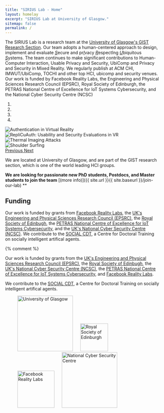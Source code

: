 ```yaml
---
title: "SIRIUS Lab - Home"
layout: homelay
excerpt: "SIRIUS Lab at University of Glasgow."
sitemap: false
permalink: /
---
```


The SIRIUS Lab is a research team at the [University of Glasgow's GIST Research Section](https://www.gla.ac.uk/schools/computing/research/researchsections/gist-section/). 
Our team adopts a human-centered approach to design, implement and evaluate <span style="text-decoration: underline">*S*</span>ecure and pr<span style="text-decoration: underline">*I*</span>vacy <span style="text-decoration: underline">*R*</span>espectIng <span style="text-decoration: underline">*U*</span>biquitous <span style="text-decoration: underline">*S*</span>ystems. The team continues to make significant contributions to Human-Computer Interaction, Usable Privacy and Security, UbiComp and Privacy and Security in Mixed Reality. We regularly publish at ACM CHI, IMWUT/UbiComp, TOCHI and other top HCI, ubicomp and security venues. Our work is funded by Facebook Reality Labs, the Engineering and Physical Sciences Research Council (EPSRC), Royal Society of Edinburgh, the PETRAS National Centre of Excellence for IoT Systems Cybersecurity, and the National Cyber Security Centre (NCSC)



<div markdown="0" id="carousel" class="carousel slide" data-ride="carousel" data-interval="5000" data-pause="hover" >
    <!-- Menu -->
    <ol class="carousel-indicators">
        <li data-target="#carousel" data-slide-to="0" class="active"></li>
        <li data-target="#carousel" data-slide-to="1"></li>
        <li data-target="#carousel" data-slide-to="2"></li>
        <li data-target="#carousel" data-slide-to="3"></li>
        <!-- add new sliders here -->
    </ol>
    <!-- Items -->
    <div class="carousel-inner" markdown="0">
        <div class="item active">
            <img src="{{ site.url }}{{ site.baseurl }}/images/slider7001400/VRAuthentication.jpg" alt="Authentication in Virtual Reality" />
        </div>
        <div class="item">
            <img src="{{ site.url }}{{ site.baseurl }}/images/slider7001400/RepliCueAuthCHI.jpg" alt="RepliCuAuth: Usability and Security Evaluations in VR" />
        </div>
        <div class="item">
            <img src="{{ site.url }}{{ site.baseurl }}/images/slider7001400/thermal2.jpg" alt="Thermal Imaging Attacks" />
        </div>
        <div class="item">
            <img src="{{ site.url }}{{ site.baseurl }}/images/slider7001400/shoulder-surfing.jpg" alt="Shoulder Surfing" />
        </div>
     <!-- and here -->
    </div>
  <a class="left carousel-control" href="#carousel" role="button" data-slide="prev">
    <span class="glyphicon glyphicon-chevron-left" aria-hidden="true"></span>
    <span class="sr-only">Previous</span>
  </a>
  <a class="right carousel-control" href="#carousel" role="button" data-slide="next">
    <span class="glyphicon glyphicon-chevron-right" aria-hidden="true"></span>
    <span class="sr-only">Next</span>
  </a>
</div>



We are located at University of Glasgow, and are part of the GIST research section, which is one of the world leading HCI groups. 


 **We are  looking for passionate new PhD students, Postdocs, and Master students to join the team** [(more info)]({{ site.url }}{{ site.baseurl }}/join-our-lab) **


<h2>Funding</h2>

Our work is funded by grants from [Facebook Reality Labs](https://research.fb.com/), the [UK's Engineering and Physical Sciences Research Council (EPSRC)](https://epsrc.ukri.org/), the [Royal Society of Edinbugh](https://www.rse.org.uk/), the [PETRAS National Centre of Excellence for IoT Systems Cybersecurity](https://petras-iot.org/), and the [UK's National Cyber Security Centre (NCSC)](https://www.ncsc.gov.uk/). 
We contribute to the [SOCIAL CDT](https://socialcdt.org/), a Centre for Doctoral Training on socially intelligent artifical agents.

{% comment %}

Our work is funded by grants from the [UK's Engineering and Physical Sciences Research Council (EPSRC)](https://epsrc.ukri.org/), the [Royal Society of Edinbugh](https://www.rse.org.uk/), the [UK's National Cyber Security Centre (NCSC)](https://www.ncsc.gov.uk/), the [PETRAS National Centre of Excellence for IoT Systems Cybersecurity](https://petras-iot.org/), and [Facebook Reality Labs](https://research.fb.com/). 

We contribute to the [SOCIAL CDT](https://socialcdt.org/), a Centre for Doctoral Training on socially intelligent artifical agents.

<figure class="fourth">
  <img src="{{ site.url }}{{ site.baseurl }}/images/logopic/UoG-colour.png" style="width: 180px; margin-right: 20px" alt="University of Glasgow">
  <img src="{{ site.url }}{{ site.baseurl }}/images/logopic/rse.png" style="width: 90px; margin-right: 20px" alt="Royal Society of Edinburgh">
  <img src="{{ site.url }}{{ site.baseurl }}/images/logopic/fb.png" style="width: 120px; margin-right: 20px" alt="Facebook Reality Labs">
 <img alt="National Cyber Security Centre" src="{{ site.url }}{{ site.baseurl }}/images/logopic/ncsc.jpg" style="width: 180px; margin-right: 20px">
</figure>
<!--

<h2>Collaborations (since 2017)</h2>
{% for academic_collaborator in site.data.academic_collaborations %}
	{{ academic_collaborator.name }}
{% endfor %}


<h2>Non-academic Collaborations</h2>
{% for nonacademic_collaborator in site.data.nonacademic_collaborations %}
	{{ nonacademic_collaborator.name }}
{% endfor %}

-->

{% endcomment %}
